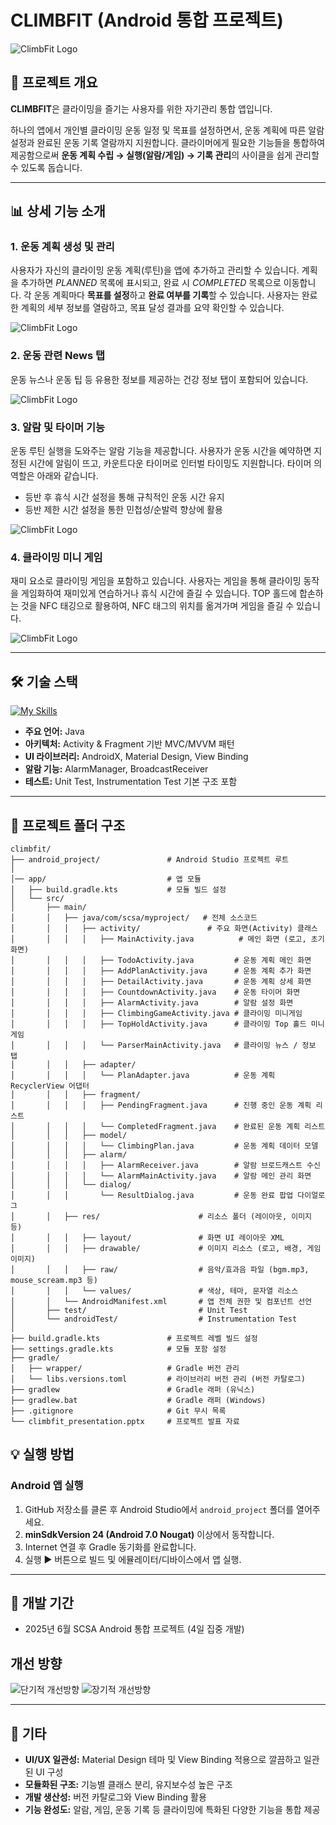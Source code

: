 # CLIMBFIT (Android 통합 프로젝트)
![ClimbFit Logo](./android_project/app/src/main/res/drawable/climbfit_logo_with_slogan.PNG)


## 📄 프로젝트 개요

**CLIMBFIT**은 클라이밍을 즐기는 사용자를 위한 자기관리 통합 앱입니다. 

하나의 앱에서 개인별 클라이밍 운동 일정 및 목표를 설정하면서, 운동 계획에 따른 알람 설정과 완료된 운동 기록 열람까지 지원합니다. 클라이머에게 필요한 기능들을 통합하여 제공함으로써 **운동 계획 수립 → 실행(알람/게임) → 기록 관리**의 사이클을 쉽게 관리할 수 있도록 돕습니다.

---

## 📊 상세 기능 소개

### 1. 운동 계획 생성 및 관리
 사용자가 자신의 클라이밍 운동 계획(루틴)을 앱에 추가하고 관리할 수 있습니다. 계획을 추가하면 *PLANNED* 목록에 표시되고, 완료 시 *COMPLETED* 목록으로 이동합니다.
각 운동 계획마다 **목표를 설정**하고 **완료 여부를 기록**할 수 있습니다. 사용자는 완료한 계획의 세부 정보를 열람하고, 목표 달성 결과를 요약 확인할 수 있습니다.

![ClimbFit Logo](./android_project/app/src/main/res/drawable/func1_2.PNG)


### 2. 운동 관련 News 탭
운동 뉴스나 운동 팁 등 유용한 정보를 제공하는 건강 정보 탭이 포함되어 있습니다.

![ClimbFit Logo](./android_project/app/src/main/res/drawable/func2_2.PNG)


### 3. 알람 및 타이머 기능
운동 루틴 실행을 도와주는 알람 기능을 제공합니다. 사용자가 운동 시간을 예약하면 지정된 시간에 알림이 뜨고, 카운트다운 타이머로 인터벌 타이밍도 지원합니다. 타이머 의 역할은 아래와 같습니다.
  - 등반 후 휴식 시간 설정을 통해 규칙적인 운동 시간 유지
  - 등반 제한 시간 설정을 통한 민첩성/순발력 향상에 활용

![ClimbFit Logo](./android_project/app/src/main/res/drawable/func3.PNG)


### 4. 클라이밍 미니 게임
재미 요소로 클라이밍 게임을 포함하고 있습니다. 사용자는 게임을 통해 클라이밍 동작을 게임화하여 재미있게 연습하거나 휴식 시간에 즐길 수 있습니다. TOP 홀드에 합손하는 것을 NFC 태깅으로 활용하여, NFC 태그의 위치를 옮겨가며 게임을 즐길 수 있습니다.

![ClimbFit Logo](./android_project/app/src/main/res/drawable/func4_2.PNG)



---

## 🛠️ 기술 스택
[![My Skills](https://skillicons.dev/icons?i=java,androidstudio,gradle)](https://skillicons.dev)

- **주요 언어:** Java
- **아키텍처:** Activity & Fragment 기반 MVC/MVVM 패턴
- **UI 라이브러리:** AndroidX, Material Design, View Binding
- **알람 기능:** AlarmManager, BroadcastReceiver
- **테스트:** Unit Test, Instrumentation Test 기본 구조 포함
---

## 🔧 프로젝트 폴더 구조

```plaintext
climbfit/
├── android_project/               # Android Studio 프로젝트 루트
│
│── app/                           # 앱 모듈
│   ├── build.gradle.kts           # 모듈 빌드 설정
│   └── src/
│       ├── main/
│       │   ├── java/com/scsa/myproject/   # 전체 소스코드
│       │   │   ├── activity/               # 주요 화면(Activity) 클래스
│       │   │   │   ├── MainActivity.java          # 메인 화면 (로고, 초기 화면)
│       │   │   │   ├── TodoActivity.java         # 운동 계획 메인 화면
│       │   │   │   ├── AddPlanActivity.java      # 운동 계획 추가 화면
│       │   │   │   ├── DetailActivity.java       # 운동 계획 상세 화면
│       │   │   │   ├── CountdownActivity.java    # 운동 타이머 화면
│       │   │   │   ├── AlarmActivity.java        # 알람 설정 화면
│       │   │   │   ├── ClimbingGameActivity.java # 클라이밍 미니게임
│       │   │   │   ├── TopHoldActivity.java      # 클라이밍 Top 홀드 미니게임
│       │   │   │   └── ParserMainActivity.java   # 클라이밍 뉴스 / 정보 탭
│       │   │   ├── adapter/
│       │   │   │   └── PlanAdapter.java          # 운동 계획 RecyclerView 어댑터
│       │   │   ├── fragment/
│       │   │   │   ├── PendingFragment.java      # 진행 중인 운동 계획 리스트
│       │   │   │   └── CompletedFragment.java    # 완료된 운동 계획 리스트
│       │   │   ├── model/
│       │   │   │   └── ClimbingPlan.java         # 운동 계획 데이터 모델
│       │   │   ├── alarm/
│       │   │   │   ├── AlarmReceiver.java        # 알람 브로드캐스트 수신
│       │   │   │   └── AlarmMainActivity.java    # 알람 메인 관리 화면
│       │   │   └── dialog/
│       │   │       └── ResultDialog.java         # 운동 완료 팝업 다이얼로그
│       │   ├── res/                      # 리소스 폴더 (레이아웃, 이미지 등)
│       │   │   ├── layout/               # 화면 UI 레이아웃 XML
│       │   │   ├── drawable/             # 이미지 리소스 (로고, 배경, 게임 이미지)
│       │   │   ├── raw/                  # 음악/효과음 파일 (bgm.mp3, mouse_scream.mp3 등)
│       │   │   └── values/               # 색상, 테마, 문자열 리소스
│       │   └── AndroidManifest.xml       # 앱 전체 권한 및 컴포넌트 선언
│       ├── test/                         # Unit Test
│       └── androidTest/                  # Instrumentation Test
│
├── build.gradle.kts               # 프로젝트 레벨 빌드 설정
├── settings.gradle.kts            # 모듈 포함 설정
├── gradle/
│   ├── wrapper/                   # Gradle 버전 관리
│   └── libs.versions.toml         # 라이브러리 버전 관리 (버전 카탈로그)
├── gradlew                        # Gradle 래퍼 (유닉스)
├── gradlew.bat                    # Gradle 래퍼 (Windows)
├── .gitignore                     # Git 무시 목록
└── climbfit_presentation.pptx     # 프로젝트 발표 자료
```

## 💡 실행 방법

### Android 앱 실행

1. GitHub 저장소를 클론 후 Android Studio에서 `android_project` 폴더를 열어주세요.
2. **minSdkVersion 24 (Android 7.0 Nougat)** 이상에서 동작합니다.
3. Internet 연결 후 Gradle 동기화를 완료합니다.
4. 실행 ▶️ 버튼으로 빌드 및 에뮬레이터/디바이스에서 앱 실행.

---

## 📅 개발 기간

* 2025년 6월 SCSA Android 통합 프로젝트 (4일 집중 개발)

## 개선 방향
![단기적 개선방향](./android_project/app/src/main/res/drawable/add1.PNG)
![장기적 개선방향](./android_project/app/src/main/res/drawable/add2.PNG)


---

## 🔗 기타

* **UI/UX 일관성:** Material Design 테마 및 View Binding 적용으로 깔끔하고 일관된 UI 구성
* **모듈화된 구조:** 기능별 클래스 분리, 유지보수성 높은 구조
* **개발 생산성:** 버전 카탈로그와 View Binding 활용
* **기능 완성도:** 알람, 게임, 운동 기록 등 클라이밍에 특화된 다양한 기능을 통합 제공
